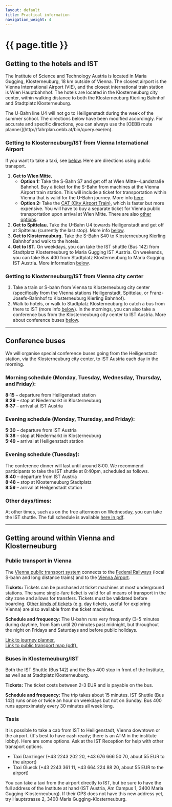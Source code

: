 ```yaml
---
layout: default
title: Practical information
navigation_weight: 4
---
```


# {{ page.title }}

## Getting to the hotels and IST

The Institute of Science and Technology Austria is located in Maria Gugging, Klosterneuburg, 18 km outside of Vienna. The closest airport is the Vienna International Airport (VIE), and the closest international train station is Wien Hauptbahnhof. 
The hotels are located in the Klosterneuburg city center, within walking distance to both the Klosterneuburg Kierling Bahnhof and Stadtplatz Klosterneuburg.

<p class="warning">
The U-Bahn line U4 will not go to Heiligenstadt during the week of the summer school. The directions below have been modified accordingly.
For accurate and specific directions, you can always use the [OEBB route planner](http://fahrplan.oebb.at/bin/query.exe/en).
</p>

### Getting to Klosterneuburg/IST from Vienna International Airport

If you want to take a taxi, see [below](#taxis).
Here are directions using public transport.

1. **Get to Wien Mitte.** 
    * **Option 1:** Take the S-Bahn S7 and get off at Wien Mitte--Landstraße Bahnhof. 
    Buy a ticket for the S-Bahn from machines at the Vienna Airport train station. This will include a ticket for transportation within Vienna that is valid for the U-Bahn journey. 
    More info [here](https://www.wien.info/en/travel-info/to-and-around/airport-to-center/express-train-s7). 
    * **Option 2:** Take the [CAT (City Airport Train)](https://www.wien.info/en/travel-info/to-and-around/airport-to-center/city-airport-train), which is faster but more expensive. You will have to buy a separate ticket for Vienna public transportation upon arrival at Wien Mitte.
      There are also [other options](https://www.wien.info/en/travel-info/to-and-around/airport-to-center).
2. **Get to Spittelau.** Take the U-Bahn U4 towards Heiligenstadt and get off at Spittelau (currently the last stop). More info [below](#public-transport-in-vienna).
3. **Get to Klosterneuburg.** Take the S-Bahn S40 to Klosterneuburg Kierling Bahnhof and walk to the hotels.
4. **Get to IST.** On weekdays, you can take the IST shuttle (Bus 142) from Stadtplatz Klosterneuburg to Maria Gugging IST Austria.
On weekends, you can take Bus 400 from Stadtplatz Klosterneuburg to Maria Gugging IST Austria. More information [below](#buses-in-klosterneuburgist).

### Getting to Klosterneuburg/IST from Vienna city center

1. Take a train or S-bahn from Vienna to Klosterneuburg city center (specifically from the Vienna stations Heiligenstadt, Spittelau, or Franz-Josefs-Bahnhof to Klosterneuburg Kierling Bahnhof). 
2. Walk to hotels, or walk to Stadtplatz Klosterneuburg to catch a bus from there to IST (more info [below](#buses-in-klosterneuburgist)). In the mornings, you can also take a conference bus from the Klosterneuburg city center to IST Austria. More about conference buses [below](#conference-buses).

-----

## Conference buses

We will organise special conference buses going from the Heiligenstadt station, via the Klosterneuburg city center, to IST Austria each day in the morning.

### Morning schedule (Monday, Tuesday, Wednesday, Thursday, and Friday):
**8:15** – departure from Heiligenstadt station  
**8:29** – stop at Niedermarkt in Klosterneuburg  
**8:37** – arrival at IST Austria
 
### Evening schedule (Monday, Thursday, and Friday):
**5:30** – departure from IST Austria  
**5:38** – stop at Niedermarkt in Klosterneuburg  
**5:49** – arrival at Heiligenstadt station

### Evening schedule (Tuesday):
The conference dinner will last until around 8:00. We recommend participants to take the IST shuttle at 8:40pm, scheduled as follows.  
**8:40** – departure from IST Austria  
**8:48** – stop at Klosterneuburg Stadtplatz  
**8:59** – arrival at Heilgenstadt station
 
### Other days/times:
At other times, such as on the free afternoon on Wednesday, you can take the IST shuttle. The full schedule is available [here in pdf](https://ist.ac.at/fileadmin/user_upload/IST_shuttle_bus_new.pdf).

-----

## Getting around within Vienna and Klosterneuburg

### Public transport in Vienna

The [Vienna public transport system](https://www.wienerlinien.at/eportal3/ep/tab.do?tabId=0) connects to the [Federal Railways](http://www.oebb.at/en/) (local S-bahn and long distance trains) and to the [Vienna Airport](http://www.viennaairport.com/en/passengers). 

**Tickets:** Tickets can be purchased at ticket machines at most underground stations.
The same single-fare ticket is valid for all means of transport in the city zone and allows for transfers. 
Tickets must be validated before boarding.
[Other kinds of tickets](https://www.wienerlinien.at/eportal3/ep/channelView.do/pageTypeId/66533/channelId/-47643) (e.g. day tickets, useful for exploring Vienna) are also available from the ticket machines. 

**Schedule and frequency:** The U-bahn runs very frequently (3-5 minutes during daytime, from 5am until 20 minutes past midnight, but throughout the night on Fridays and Saturdays and before public holidays. 

[Link to journey planner.](https://www.wienerlinien.at/eportal3/ep/channelView.do/pageTypeId/66533/channelId/-48703)   
[Link to public transport map (pdf).](https://www.wienerlinien.at/media/files/2017/svp-2017_217934.pdf)

### Buses in Klosterneuburg/IST

Both the IST Shuttle (Bus 142) and the Bus 400 stop in front of the Institute, as well as at Stadtplatz Klosterneuburg.

**Tickets:** The ticket costs between 2-3 EUR and is payable on the bus.

**Schedule and frequency:**
The trip takes about 15 minutes.
IST Shuttle (Bus 142) runs once or twice an hour on weekdays but not on Sunday.
Bus 400 runs approximately every 30 minutes all week long. 

### Taxis

It is possible to take a cab from IST to Heiligenstadt, Vienna downtown or the airport. (It's best to have cash ready; there is an ATM in the institute lobby).
Here are some options. Ask at the IST Reception for help with other transport options.
* Taxi Danzinger (+43 2243 202 20, +43 676 666 50 70, about 55 EUR to the airport)
* Taxi Glueck (+43 2243 361 11, +43 664 224 88 20, about 55 EUR to the airport)

You can take a taxi from the airport directly to IST, but be sure to have the full address of the Institute at hand (IST Austria, Am Campus 1, 3400 Maria Gugging-Klosterneuburg). If their GPS does not have this new address yet, try Hauptstrasse 2, 3400 Maria Gugging-Klosterneuburg. 

